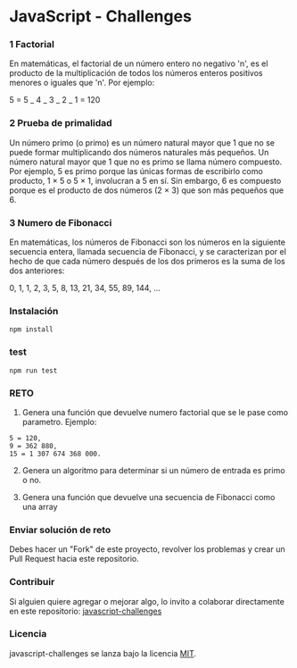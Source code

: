 # JavaScript - Challenges

### 1 Factorial

En matemáticas, el factorial de un número entero no negativo 'n', es el producto de la multiplicación de todos los números enteros positivos menores o iguales que 'n'. Por ejemplo:

5 = 5 _ 4 _ 3 _ 2 _ 1 = 120

### 2 Prueba de primalidad

Un número primo (o primo) es un número natural mayor que 1 que no se puede formar multiplicando dos números naturales más pequeños. Un número natural mayor que 1 que no es primo se llama número compuesto. Por ejemplo, 5 es primo porque las únicas formas de escribirlo como producto, 1 × 5 o 5 × 1, involucran a 5 en sí. Sin embargo, 6 es compuesto porque es el producto de dos números (2 × 3) que son más pequeños que 6.

### 3 Numero de Fibonacci

En matemáticas, los números de Fibonacci son los números en la siguiente secuencia entera, llamada secuencia de Fibonacci, y se caracterizan por el hecho de que cada número después de los dos primeros es la suma de los dos anteriores:

0, 1, 1, 2, 3, 5, 8, 13, 21, 34, 55, 89, 144, ...

### Instalación

```
npm install
```

### test

```
npm run test
```

### RETO

1. Genera una función que devuelve numero factorial que se le pase como parametro. Ejemplo:

```
5 = 120,
9 = 362 880,
15 = 1 307 674 368 000.
```

2. Genera un algoritmo para determinar si un número de entrada es primo o no.

3. Genera una función que devuelve una secuencia de Fibonacci como una array

### Enviar solución de reto

Debes hacer un "Fork" de este proyecto, revolver los problemas y crear un Pull Request hacia este repositorio.

### Contribuir

Si alguien quiere agregar o mejorar algo, lo invito a colaborar directamente en este repositorio: [javascript-challenges](https://github.com/platzimaster/gndx/javascript-challenges)

### Licencia

javascript-challenges se lanza bajo la licencia [MIT](https://opensource.org/licenses/MIT).
